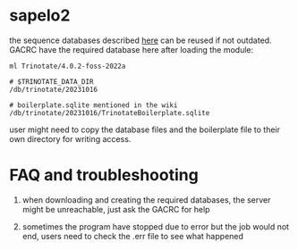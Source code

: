 # sapelo2 

the sequence databases described [here](https://github.com/Trinotate/Trinotate/wiki/Software-installation-and-data-required#2-sequence-databases-required) can be reused if not outdated. GACRC have the required database here after loading the module:

```
ml Trinotate/4.0.2-foss-2022a

# $TRINOTATE_DATA_DIR
/db/trinotate/20231016

# boilerplate.sqlite mentioned in the wiki
/db/trinotate/20231016/TrinotateBoilerplate.sqlite
```

user might need to copy the database files and the boilerplate file to their own directory for writing access.


# FAQ and troubleshooting

1. when downloading and creating the required databases, the server might be unreachable, just ask the GACRC for help

2. sometimes the program have stopped due to error but the job would not end, users need to check the .err file to see what happened
